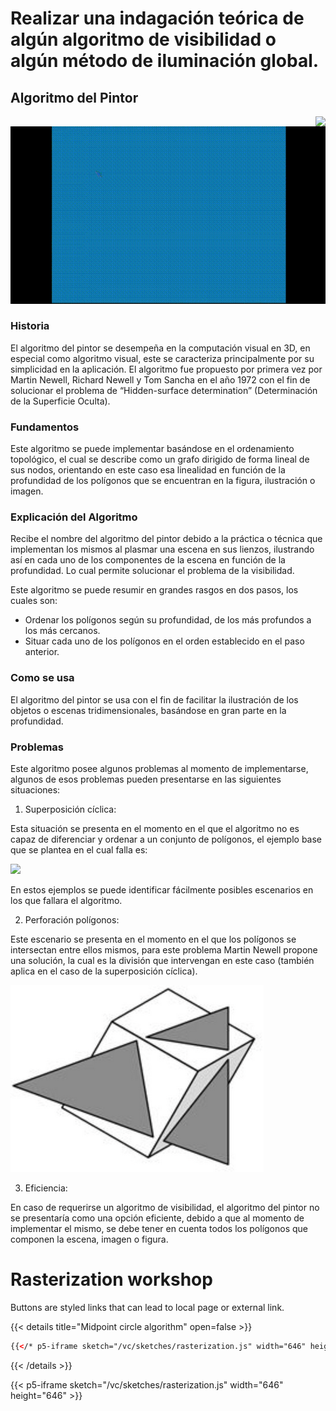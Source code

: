 # Realizar una indagación teórica de algún algoritmo de visibilidad o algún método de iluminación global.

## Algoritmo del Pintor

<img style="float: right;" src="https://cdn.discordapp.com/attachments/691796325670453288/919802702295355392/Genesis_fractal_landscape_software_Commodore_Amiga.webm.360p.webm">

![](https://github.com/dmendivelso/vc/blob/main/content/imgs/Genesis_fractal_landscape_software_(Commodore_Amiga).gif?raw=true)

### Historia

El algoritmo del pintor se desempeña en la computación visual en 3D, en especial como algoritmo visual, este se caracteriza principalmente por su simplicidad en la aplicación.
El algoritmo fue propuesto por primera vez por Martin Newell, Richard Newell y Tom Sancha en el año 1972 con el fin de solucionar el problema de “Hidden-surface determination” (Determinación de la Superficie Oculta).

### Fundamentos

Este algoritmo se puede implementar basándose en el ordenamiento topológico, el cual se describe como un grafo dirigido de forma lineal de sus nodos, orientando en este caso esa linealidad en función de la profundidad de los polígonos que se encuentran en la figura, ilustración o imagen.

### Explicación del Algoritmo

Recibe el nombre del algoritmo del pintor debido a la práctica o técnica que implementan los mismos al plasmar una escena en sus lienzos, ilustrando así en cada uno de los componentes de la escena en función de la profundidad. Lo cual permite solucionar el problema de la visibilidad.

Este algoritmo se puede resumir en grandes rasgos en dos pasos, los cuales son:

- Ordenar los polígonos según su profundidad, de los más profundos a los más cercanos.
- Situar cada uno de los polígonos en el orden establecido en el paso anterior.

### Como se usa

El algoritmo del pintor se usa con el fin de facilitar la ilustración de los objetos o escenas tridimensionales, basándose en gran parte en la profundidad.

### Problemas

Este algoritmo posee algunos problemas al momento de implementarse, algunos de esos problemas pueden presentarse en las siguientes situaciones:

1. Superposición cíclica:

Esta situación se presenta en el momento en el que el algoritmo no es capaz de diferenciar y ordenar a un conjunto de polígonos, el ejemplo base que se plantea en el cual falla es:

![](https://www.researchgate.net/profile/Csaba-Toth-10/publication/228678743/figure/fig1/AS:393726032662531@1470883009610/Objects-may-have-cyclic-overlaps.png)

En estos ejemplos se puede identificar fácilmente posibles escenarios en los que fallara el algoritmo.

2. Perforación polígonos:

Este escenario se presenta en el momento en el que los polígonos se intersectan entre ellos mismos, para este problema Martin Newell propone una solución, la cual es la división que intervengan en este caso (también aplica en el caso de la superposición cíclica).

![poligonos](https://github.com/dmendivelso/vc/blob/main/content/imgs/Perf_poligonos.png?raw=true)

3. Eficiencia:

En caso de requerirse un algoritmo de visibilidad, el algoritmo del pintor no se presentaría como una opción eficiente, debido a que al momento de implementar el mismo, se debe tener en cuenta todos los polígonos que componen la escena, imagen o figura.


# Rasterization workshop

Buttons are styled links that can lead to local page or external link.

{{< details title="Midpoint circle algorithm" open=false >}}

```html
{{</* p5-iframe sketch="/vc/sketches/rasterization.js" width="646" height="646" */>}}
```

{{< /details >}}

{{< p5-iframe sketch="/vc/sketches/rasterization.js" width="646" height="646" >}}
